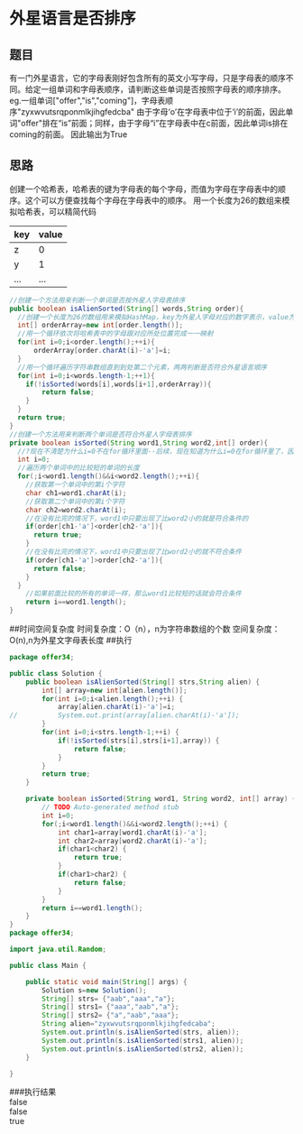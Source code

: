 # 外星语言是否排序

## 题目
有一门外星语言，它的字母表刚好包含所有的英文小写字母，只是字母表的顺序不同。给定一组单词和字母表顺序，请判断这些单词是否按照字母表的顺序排序。
eg.一组单词["offer","is","coming"]，字母表顺序"zyxwvutsrqponmlkjihgfedcba"
由于字母‘o’在字母表中位于‘i’的前面，因此单词"offer"排在“is”前面；同样，由于字母“i”在字母表中在c前面，因此单词is排在coming的前面。
因此输出为True

## 思路
  创建一个哈希表，哈希表的键为字母表的每个字母，而值为字母在字母表中的顺序。这个可以方便查找每个字母在字母表中的顺序。
  用一个长度为26的数组来模拟哈希表，可以精简代码
<div align="left">

| key  | value|
| ---------- | -----------|
| z   | 0   |
| y   | 1   |
| ...   | ...  |
</div>

```java
//创建一个方法用来判断一个单词是否按外星人字母表排序
public boolean isAlienSorted(String[] words,String order){
  //创建一个长度为26的数组用来模拟HashMap，key为外星人字母对应的数字表示，value为在外星人字母表中所处的位置
  int[] orderArray=new int[order.length()];
  //用一个循环依次将哈希表中的字母跟对应所处位置完成一一映射
  for(int i=0;i<order.length();++i){
      orderArray[order.charAt(i)-'a']=i;
  }
  //用一个循环遍历字符串数组直到到处第二个元素，两两判断是否符合外星语言顺序
  for(int i=0;i<words.length-1;++1){
    if(!isSorted(words[i],words[i+1],orderArray)){
        return false;
    }
  }
  return true;
}
//创建一个方法用来判断两个单词是否符合外星人字母表排序
private boolean isSorted(String word1,String word2,int[] order){
  //?现在不清楚为什么i=0不在for循环里面--后续，现在知道为什么i=0在for循环里了，因为这个i的变量后面还是要被用到
  int i=0;
  //遍历两个单词中的比较短的单词的长度
  for(;i<word1.length()&&i<word2.length();++i){
    //获取第一个单词中的第i个字符
    char ch1=word1.charAt(i);
    //获取第二个单词中的第i个字符
    char ch2=word2.charAt(i);
    //在没有比完的情况下，word1中只要出现了比word2小的就是符合条件的
    if(order[ch1-'a']<order[ch2-'a']){
      return true;
    }
    //在没有比完的情况下，word1中只要出现了比word2小的就不符合条件
    if(order[ch1-'a']>order[ch2-'a']){
      return false;
    }
  }
    //如果前面比较的所有的单词一样，那么word1比较短的话就会符合条件
    return i==word1.length();
}
```
##时间空间复杂度
时间复杂度：O（n），n为字符串数组的个数
空间复杂度：O(n),n为外星文字母表长度
##执行
```java
package offer34;

public class Solution {
	public boolean isAlienSorted(String[] strs,String alien) {
		int[] array=new int[alien.length()];
		for(int i=0;i<alien.length();++i) {
			array[alien.charAt(i)-'a']=i;
//			System.out.print(array[alien.charAt(i)-'a']);
		}
		for(int i=0;i<strs.length-1;++i) {
			if(!isSorted(strs[i],strs[i+1],array)) {
				return false;
			}
		}
		return true;
	}

	private boolean isSorted(String word1, String word2, int[] array) {
		// TODO Auto-generated method stub
		int i=0;
		for(;i<word1.length()&&i<word2.length();++i) {
			int char1=array[word1.charAt(i)-'a'];
			int char2=array[word2.charAt(i)-'a'];
			if(char1<char2) {
				return true;
			}
			if(char1>char2) {
				return false;
			}
		}
		return i==word1.length();
	}
}
package offer34;

import java.util.Random;

public class Main {

	public static void main(String[] args) {
		Solution s=new Solution();
		String[] strs= {"aab","aaa","a"};
		String[] strs1= {"aaa","aab","a"};
		String[] strs2= {"a","aab","aaa"};
		String alien="zyxwvutsrqponmlkjihgfedcaba";
		System.out.println(s.isAlienSorted(strs, alien));
		System.out.println(s.isAlienSorted(strs1, alien));
		System.out.println(s.isAlienSorted(strs2, alien));
	}

}
```
###执行结果  
false  
false  
true  
